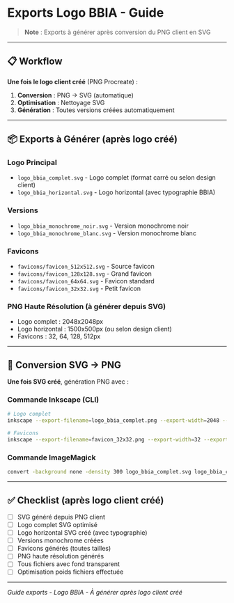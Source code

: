 # Exports Logo BBIA - Guide

> **Note** : Exports à générer après conversion du PNG client en SVG

---

## 📋 Workflow

**Une fois le logo client créé** (PNG Procreate) :

1. **Conversion** : PNG → SVG (automatique)
2. **Optimisation** : Nettoyage SVG
3. **Génération** : Toutes versions créées automatiquement

---

## 📦 Exports à Générer (après logo créé)

### **Logo Principal**
- `logo_bbia_complet.svg` - Logo complet (format carré ou selon design client)
- `logo_bbia_horizontal.svg` - Logo horizontal (avec typographie BBIA)

### **Versions**
- `logo_bbia_monochrome_noir.svg` - Version monochrome noir
- `logo_bbia_monochrome_blanc.svg` - Version monochrome blanc

### **Favicons**
- `favicons/favicon_512x512.svg` - Source favicon
- `favicons/favicon_128x128.svg` - Grand favicon
- `favicons/favicon_64x64.svg` - Favicon standard
- `favicons/favicon_32x32.svg` - Petit favicon

### **PNG Haute Résolution** (à générer depuis SVG)
- Logo complet : 2048x2048px
- Logo horizontal : 1500x500px (ou selon design client)
- Favicons : 32, 64, 128, 512px

---

## 🔄 Conversion SVG → PNG

**Une fois SVG créé**, génération PNG avec :

### **Commande Inkscape (CLI)**
```bash
# Logo complet
inkscape --export-filename=logo_bbia_complet.png --export-width=2048 --export-height=2048 logo_bbia_complet.svg

# Favicons
inkscape --export-filename=favicon_32x32.png --export-width=32 --export-height=32 favicons/favicon_512x512.svg
```

### **Commande ImageMagick**
```bash
convert -background none -density 300 logo_bbia_complet.svg logo_bbia_complet.png
```

---

## ✅ Checklist (après logo client créé)

- [ ] SVG généré depuis PNG client
- [ ] Logo complet SVG optimisé
- [ ] Logo horizontal SVG créé (avec typographie)
- [ ] Versions monochrome créées
- [ ] Favicons générés (toutes tailles)
- [ ] PNG haute résolution générés
- [ ] Tous fichiers avec fond transparent
- [ ] Optimisation poids fichiers effectuée

---

*Guide exports - Logo BBIA - À générer après logo client créé*
